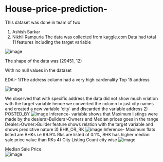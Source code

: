 # House-price-prediction-
This dataset was done in team of two 
1) Ashish Sarkar 
2) Nikhil Rampuria 
The data was collected from kaggle.com 
Data had total 11 features including the target variable 

![image](https://user-images.githubusercontent.com/63114455/109431015-4896f580-7a2a-11eb-8df3-1ac3fbde9b15.png)










The shape of the data was 
(29451, 12)




With no null values in the dataset 



EDA:- 
1)The address column had a very high cardenality 
  Top 15 address 


![image](https://user-images.githubusercontent.com/63114455/109431038-7da34800-7a2a-11eb-8655-a0c703290212.png)
  
  
  
  
 
 
 




We observed that with specific address the data did not show much vriation with the target variable hence we converted the column to just city names and created a new variable     'city' and discarded the variable address 
2) POSTED_BY
   ![image](https://user-images.githubusercontent.com/63114455/109431125-d5da4a00-7a2a-11eb-8639-6b4054e315cd.png)
Inference- variable shows that Maximum listings were made by the dealers>Builders>Owners and Median prices goes in the range Dealer>Owner>Builder feature shows relation with the target variable and shows predictive nature
3)  BHK_OR_RK
    ![image](https://user-images.githubusercontent.com/63114455/109431140-eab6dd80-7a2a-11eb-98d5-0233ff054c1d.png)
Inference- Maximum flats listed are BHKs i.e 99.9% Rks are listed of 0.1%, BHK has higher median sale price value than RKs
4) City
Listing Count city wise
![image](https://user-images.githubusercontent.com/63114455/109431197-4b461a80-7a2b-11eb-9a3c-b34ff8ea2778.png)
   
   
   Median Sale Price     
   ![image](https://user-images.githubusercontent.com/63114455/109431235-716bba80-7a2b-11eb-9ce4-d034049ab156.png)
 
